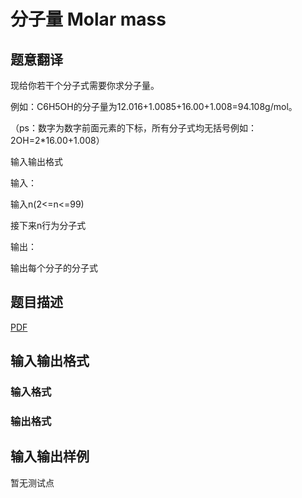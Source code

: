 # 分子量 Molar mass

## 题意翻译

现给你若干个分子式需要你求分子量。

例如：C6H5OH的分子量为12.016+1.0085+16.00+1.008=94.108g/mol。

（ps：数字为数字前面元素的下标，所有分子式均无括号例如：2OH=2*16.00+1.008）

输入输出格式

输入：

输入n(2<=n<=99)

接下来n行为分子式

输出：

输出每个分子的分子式

## 题目描述

[problemUrl]: https://uva.onlinejudge.org/index.php?option=com_onlinejudge&Itemid=8&category=448&page=show_problem&problem=4461

[PDF](https://uva.onlinejudge.org/external/15/p1586.pdf)

## 输入输出格式

### 输入格式

### 输出格式

## 输入输出样例

暂无测试点

